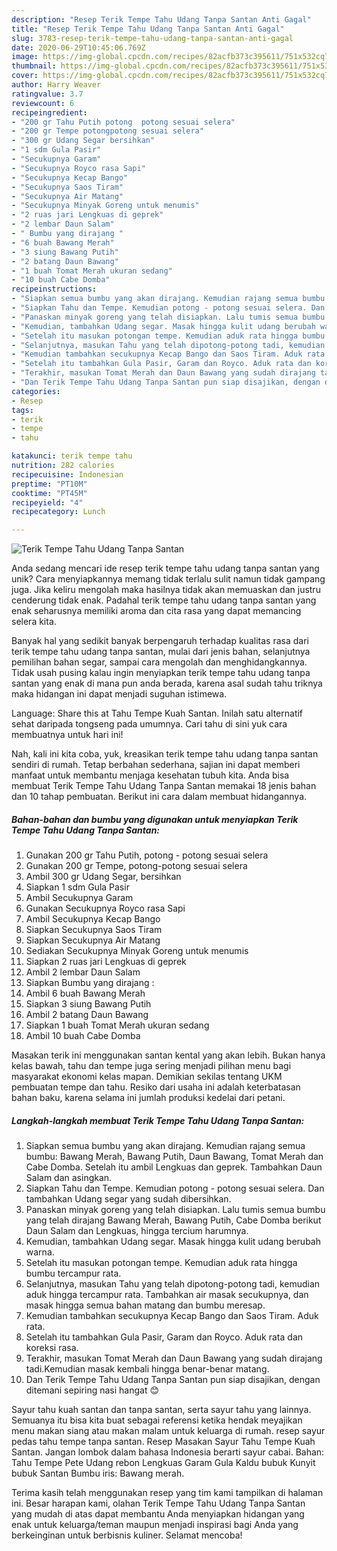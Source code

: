 ```yaml
---
description: "Resep Terik Tempe Tahu Udang Tanpa Santan Anti Gagal"
title: "Resep Terik Tempe Tahu Udang Tanpa Santan Anti Gagal"
slug: 3783-resep-terik-tempe-tahu-udang-tanpa-santan-anti-gagal
date: 2020-06-29T10:45:06.769Z
image: https://img-global.cpcdn.com/recipes/82acfb373c395611/751x532cq70/terik-tempe-tahu-udang-tanpa-santan-foto-resep-utama.jpg
thumbnail: https://img-global.cpcdn.com/recipes/82acfb373c395611/751x532cq70/terik-tempe-tahu-udang-tanpa-santan-foto-resep-utama.jpg
cover: https://img-global.cpcdn.com/recipes/82acfb373c395611/751x532cq70/terik-tempe-tahu-udang-tanpa-santan-foto-resep-utama.jpg
author: Harry Weaver
ratingvalue: 3.7
reviewcount: 6
recipeingredient:
- "200 gr Tahu Putih potong  potong sesuai selera"
- "200 gr Tempe potongpotong sesuai selera"
- "300 gr Udang Segar bersihkan"
- "1 sdm Gula Pasir"
- "Secukupnya Garam"
- "Secukupnya Royco rasa Sapi"
- "Secukupnya Kecap Bango"
- "Secukupnya Saos Tiram"
- "Secukupnya Air Matang"
- "Secukupnya Minyak Goreng untuk menumis"
- "2 ruas jari Lengkuas di geprek"
- "2 lembar Daun Salam"
- " Bumbu yang dirajang "
- "6 buah Bawang Merah"
- "3 siung Bawang Putih"
- "2 batang Daun Bawang"
- "1 buah Tomat Merah ukuran sedang"
- "10 buah Cabe Domba"
recipeinstructions:
- "Siapkan semua bumbu yang akan dirajang. Kemudian rajang semua bumbu: Bawang Merah, Bawang Putih, Daun Bawang, Tomat Merah dan Cabe Domba. Setelah itu ambil Lengkuas dan geprek. Tambahkan Daun Salam dan asingkan."
- "Siapkan Tahu dan Tempe. Kemudian potong - potong sesuai selera. Dan tambahkan Udang segar yang sudah dibersihkan."
- "Panaskan minyak goreng yang telah disiapkan. Lalu tumis semua bumbu yang telah dirajang Bawang Merah, Bawang Putih, Cabe Domba berikut Daun Salam dan Lengkuas, hingga tercium harumnya."
- "Kemudian, tambahkan Udang segar. Masak hingga kulit udang berubah warna."
- "Setelah itu masukan potongan tempe. Kemudian aduk rata hingga bumbu tercampur rata."
- "Selanjutnya, masukan Tahu yang telah dipotong-potong tadi, kemudian aduk hingga tercampur rata. Tambahkan air masak secukupnya, dan masak hingga semua bahan matang dan bumbu meresap."
- "Kemudian tambahkan secukupnya Kecap Bango dan Saos Tiram. Aduk rata."
- "Setelah itu tambahkan Gula Pasir, Garam dan Royco. Aduk rata dan koreksi rasa."
- "Terakhir, masukan Tomat Merah dan Daun Bawang yang sudah dirajang tadi.Kemudian masak kembali hingga benar-benar matang."
- "Dan Terik Tempe Tahu Udang Tanpa Santan pun siap disajikan, dengan ditemani sepiring nasi hangat 😊"
categories:
- Resep
tags:
- terik
- tempe
- tahu

katakunci: terik tempe tahu 
nutrition: 282 calories
recipecuisine: Indonesian
preptime: "PT10M"
cooktime: "PT45M"
recipeyield: "4"
recipecategory: Lunch

---
```



![Terik Tempe Tahu Udang Tanpa Santan](https://img-global.cpcdn.com/recipes/82acfb373c395611/751x532cq70/terik-tempe-tahu-udang-tanpa-santan-foto-resep-utama.jpg)

Anda sedang mencari ide resep terik tempe tahu udang tanpa santan yang unik? Cara menyiapkannya memang tidak terlalu sulit namun tidak gampang juga. Jika keliru mengolah maka hasilnya tidak akan memuaskan dan justru cenderung tidak enak. Padahal terik tempe tahu udang tanpa santan yang enak seharusnya memiliki aroma dan cita rasa yang dapat memancing selera kita.

Banyak hal yang sedikit banyak berpengaruh terhadap kualitas rasa dari terik tempe tahu udang tanpa santan, mulai dari jenis bahan, selanjutnya pemilihan bahan segar, sampai cara mengolah dan menghidangkannya. Tidak usah pusing kalau ingin menyiapkan terik tempe tahu udang tanpa santan yang enak di mana pun anda berada, karena asal sudah tahu triknya maka hidangan ini dapat menjadi suguhan istimewa.

Language: Share this at Tahu Tempe Kuah Santan. Inilah satu alternatif sehat daripada tongseng pada umumnya. Cari tahu di sini yuk cara membuatnya untuk hari ini!


Nah, kali ini kita coba, yuk, kreasikan terik tempe tahu udang tanpa santan sendiri di rumah. Tetap berbahan sederhana, sajian ini dapat memberi manfaat untuk membantu menjaga kesehatan tubuh kita. Anda bisa membuat Terik Tempe Tahu Udang Tanpa Santan memakai 18 jenis bahan dan 10 tahap pembuatan. Berikut ini cara dalam membuat hidangannya.

<!--inarticleads1-->

##### Bahan-bahan dan bumbu yang digunakan untuk menyiapkan Terik Tempe Tahu Udang Tanpa Santan:

1. Gunakan 200 gr Tahu Putih, potong - potong sesuai selera
1. Gunakan 200 gr Tempe, potong-potong sesuai selera
1. Ambil 300 gr Udang Segar, bersihkan
1. Siapkan 1 sdm Gula Pasir
1. Ambil Secukupnya Garam
1. Gunakan Secukupnya Royco rasa Sapi
1. Ambil Secukupnya Kecap Bango
1. Siapkan Secukupnya Saos Tiram
1. Siapkan Secukupnya Air Matang
1. Sediakan Secukupnya Minyak Goreng untuk menumis
1. Siapkan 2 ruas jari Lengkuas di geprek
1. Ambil 2 lembar Daun Salam
1. Siapkan  Bumbu yang dirajang :
1. Ambil 6 buah Bawang Merah
1. Siapkan 3 siung Bawang Putih
1. Ambil 2 batang Daun Bawang
1. Siapkan 1 buah Tomat Merah ukuran sedang
1. Ambil 10 buah Cabe Domba


Masakan terik ini menggunakan santan kental yang akan lebih. Bukan hanya kelas bawah, tahu dan tempe juga sering menjadi pilihan menu bagi masyarakat ekonomi kelas mapan. Demikian sekilas tentang UKM pembuatan tempe dan tahu. Resiko dari usaha ini adalah keterbatasan bahan baku, karena selama ini jumlah produksi kedelai dari petani. 

<!--inarticleads2-->

##### Langkah-langkah membuat Terik Tempe Tahu Udang Tanpa Santan:

1. Siapkan semua bumbu yang akan dirajang. Kemudian rajang semua bumbu: Bawang Merah, Bawang Putih, Daun Bawang, Tomat Merah dan Cabe Domba. Setelah itu ambil Lengkuas dan geprek. Tambahkan Daun Salam dan asingkan.
1. Siapkan Tahu dan Tempe. Kemudian potong - potong sesuai selera. Dan tambahkan Udang segar yang sudah dibersihkan.
1. Panaskan minyak goreng yang telah disiapkan. Lalu tumis semua bumbu yang telah dirajang Bawang Merah, Bawang Putih, Cabe Domba berikut Daun Salam dan Lengkuas, hingga tercium harumnya.
1. Kemudian, tambahkan Udang segar. Masak hingga kulit udang berubah warna.
1. Setelah itu masukan potongan tempe. Kemudian aduk rata hingga bumbu tercampur rata.
1. Selanjutnya, masukan Tahu yang telah dipotong-potong tadi, kemudian aduk hingga tercampur rata. Tambahkan air masak secukupnya, dan masak hingga semua bahan matang dan bumbu meresap.
1. Kemudian tambahkan secukupnya Kecap Bango dan Saos Tiram. Aduk rata.
1. Setelah itu tambahkan Gula Pasir, Garam dan Royco. Aduk rata dan koreksi rasa.
1. Terakhir, masukan Tomat Merah dan Daun Bawang yang sudah dirajang tadi.Kemudian masak kembali hingga benar-benar matang.
1. Dan Terik Tempe Tahu Udang Tanpa Santan pun siap disajikan, dengan ditemani sepiring nasi hangat 😊


Sayur tahu kuah santan dan tanpa santan, serta sayur tahu yang lainnya. Semuanya itu bisa kita buat sebagai referensi ketika hendak meyajikan menu makan siang atau makan malam untuk keluarga di rumah. resep sayur pedas tahu tempe tanpa santan. Resep Masakan Sayur Tahu Tempe Kuah Santan. Jangan lombok dalam bahasa Indonesia berarti sayur cabai. Bahan: Tahu Tempe Pete Udang rebon Lengkuas Garam Gula Kaldu bubuk Kunyit bubuk Santan Bumbu iris: Bawang merah. 

Terima kasih telah menggunakan resep yang tim kami tampilkan di halaman ini. Besar harapan kami, olahan Terik Tempe Tahu Udang Tanpa Santan yang mudah di atas dapat membantu Anda menyiapkan hidangan yang enak untuk keluarga/teman maupun menjadi inspirasi bagi Anda yang berkeinginan untuk berbisnis kuliner. Selamat mencoba!
